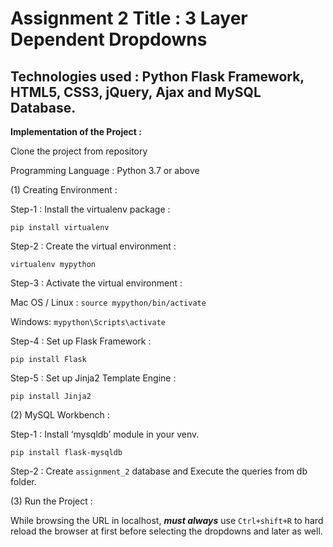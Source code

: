 # Assignment 2 Title : 3 Layer Dependent Dropdowns

## Technologies used : Python Flask Framework, HTML5, CSS3, jQuery, Ajax and MySQL Database.

**Implementation of the Project :**

Clone the project from repository

Programming Language : Python 3.7 or above

(1) Creating Environment :

Step-1 : Install the virtualenv package :

  ` pip install virtualenv `
  
Step-2 : Create the virtual environment :

  `virtualenv mypython`

Step-3 : Activate the virtual environment :

Mac OS / Linux : `source mypython/bin/activate`

Windows: `mypython\Scripts\activate`

Step-4 : Set up Flask Framework :

  `pip install Flask`

Step-5 : Set up Jinja2 Template Engine : 

  `pip install Jinja2`

(2) MySQL Workbench :

Step-1 : Install ‘mysqldb’ module in your venv. 

  `pip install flask-mysqldb` 

Step-2 : Create `assignment_2` database and Execute the queries from db folder.

(3) Run the Project : 

  While browsing the URL in localhost, **_must always_** use `Ctrl+shift+R` to hard reload the browser at first before selecting the dropdowns and later as well.
